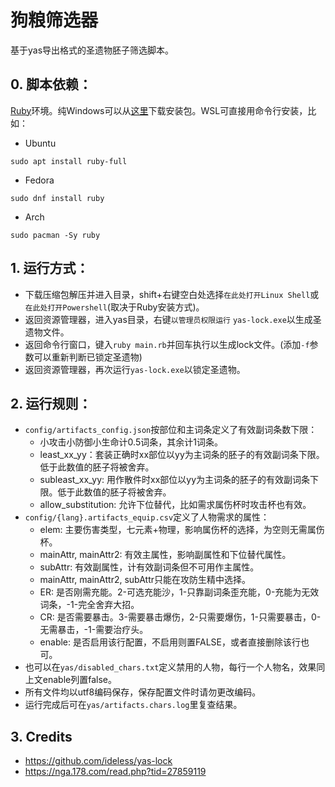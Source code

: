 # 狗粮筛选器 #

基于yas导出格式的圣遗物胚子筛选脚本。

## 0. 脚本依赖：

[Ruby](https://www.ruby-lang.org/)环境。纯Windows可以从[这里](https://rubyinstaller.org/)下载安装包。WSL可直接用命令行安装，比如：

* Ubuntu
```
sudo apt install ruby-full
```

* Fedora
```
sudo dnf install ruby
```

* Arch
```
sudo pacman -Sy ruby
```

## 1. 运行方式：

* 下载压缩包解压并进入目录，shift+右键空白处选择`在此处打开Linux Shell`或`在此处打开Powershell`(取决于Ruby安装方式)。
* 返回资源管理器，进入yas目录，右键`以管理员权限运行` `yas-lock.exe`以生成圣遗物文件。
* 返回命令行窗口，键入`ruby main.rb`并回车执行以生成lock文件。(添加`-f`参数可以重新判断已锁定圣遗物)
* 返回资源管理器，再次运行`yas-lock.exe`以锁定圣遗物。

## 2. 运行规则：

* `config/artifacts_config.json`按部位和主词条定义了有效副词条数下限：
    * 小攻击小防御小生命计0.5词条，其余计1词条。
    * least_xx_yy：套装正确时xx部位以yy为主词条的胚子的有效副词条下限。低于此数值的胚子将被舍弃。
    * subleast_xx_yy: 用作散件时xx部位以yy为主词条的胚子的有效副词条下限。低于此数值的胚子将被舍弃。
    * allow_substitution: 允许下位替代，比如需求属伤杯时攻击杯也有效。
* `config/{lang}.artifacts_equip.csv`定义了人物需求的属性：
    * elem: 主要伤害类型，七元素+物理，影响属伤杯的选择，为空则无需属伤杯。
    * mainAttr, mainAttr2: 有效主属性，影响副属性和下位替代属性。
    * subAttr: 有效副属性，计有效副词条但不可用作主属性。
    * mainAttr, mainAttr2, subAttr只能在攻防生精中选择。
    * ER: 是否刚需充能。2-可选充能沙，1-只靠副词条歪充能，0-充能为无效词条，-1-完全舍弃大招。
    * CR: 是否需要暴击。3-需要暴击爆伤，2-只需要爆伤，1-只需要暴击，0-无需暴击，-1-需要治疗头。
    * enable: 是否启用该行配置，不启用则置FALSE，或者直接删除该行也可。
* 也可以在`yas/disabled_chars.txt`定义禁用的人物，每行一个人物名，效果同上文enable列置false。
* 所有文件均以utf8编码保存，保存配置文件时请勿更改编码。
* 运行完成后可在`yas/artifacts.chars.log`里复查结果。

## 3. Credits

* https://github.com/ideless/yas-lock
* https://nga.178.com/read.php?tid=27859119
